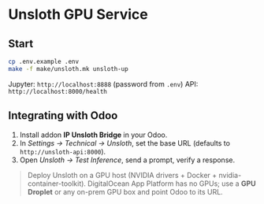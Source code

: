 # Unsloth GPU Service

## Start
```bash
cp .env.example .env
make -f make/unsloth.mk unsloth-up
```

Jupyter: `http://localhost:8888` (password from `.env`)
API: `http://localhost:8000/health`

## Integrating with Odoo
1. Install addon **IP Unsloth Bridge** in your Odoo.
2. In *Settings → Technical → Unsloth*, set the base URL (defaults to `http://unsloth-api:8000`).
3. Open *Unsloth → Test Inference*, send a prompt, verify a response.

> Deploy Unsloth on a GPU host (NVIDIA drivers + Docker + nvidia-container-toolkit). DigitalOcean App Platform has no GPUs; use a **GPU Droplet** or any on-prem GPU box and point Odoo to its URL.
